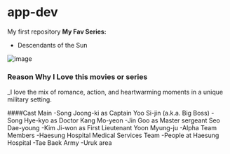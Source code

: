 # app-dev
My first repository
**My Fav Series:**
- Descendants of the Sun
  
![image](https://github.com/user-attachments/assets/660b800b-6d0b-4507-9890-c2273401627b)


### Reason Why I Love this movies or series
_I love the mix of romance, action, and heartwarming moments in a unique military setting.

####Cast
Main
-Song Joong-ki as Captain Yoo Si-jin (a.k.a. Big Boss)
-Song Hye-kyo as Doctor Kang Mo-yeon 
-Jin Goo as Master sergeant Seo Dae-young
-Kim Ji-won as First Lieutenant Yoon Myung-ju
-Alpha Team Members
-Haesung Hospital Medical Services Team
-People at Haesung Hospital
-Tae Baek Army
-Uruk area
